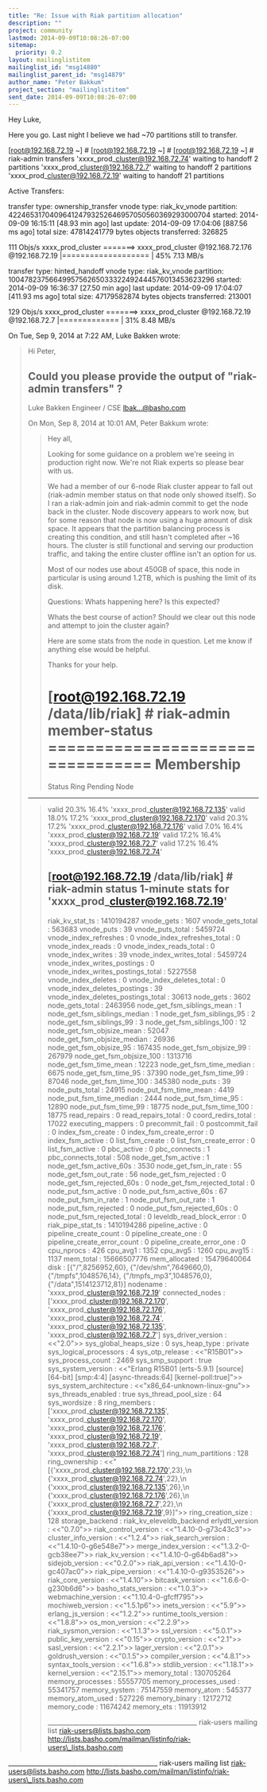```yaml
---
title: "Re: Issue with Riak partition allocation"
description: ""
project: community
lastmod: 2014-09-09T10:08:26-07:00
sitemap:
  priority: 0.2
layout: mailinglistitem
mailinglist_id: "msg14880"
mailinglist_parent_id: "msg14879"
author_name: "Peter Bakkum"
project_section: "mailinglistitem"
sent_date: 2014-09-09T10:08:26-07:00
---
```



Hey Luke,

Here you go. Last night I believe we had ~70 partitions still to transfer.

[root@192.168.72.19 ~] #
[root@192.168.72.19 ~] #
[root@192.168.72.19 ~] # riak-admin transfers
'xxxx\_prod\_cluster@192.168.72.74' waiting to handoff 2 partitions
'xxxx\_prod\_cluster@192.168.72.7' waiting to handoff 2 partitions
'xxxx\_prod\_cluster@192.168.72.19' waiting to handoff 21 partitions

Active Transfers:

transfer type: ownership\_transfer
vnode type: riak\_kv\_vnode
partition: 422465317040964124793252646957050560369293000704
started: 2014-09-09 16:15:11 [48.93 min ago]
last update: 2014-09-09 17:04:06 [887.56 ms ago]
total size: 47814241779 bytes
objects transferred: 326825

 111 Objs/s
xxxx\_prod\_cluster =======> xxxx\_prod\_cluster
@192.168.72.176 @192.168.72.19
 |=================== | 45%
 7.13 MB/s

transfer type: hinted\_handoff
vnode type: riak\_kv\_vnode
partition: 1004782375664995756265033322492444576013453623296
started: 2014-09-09 16:36:37 [27.50 min ago]
last update: 2014-09-09 17:04:07 [411.93 ms ago]
total size: 47179582874 bytes
objects transferred: 213001

 129 Objs/s
xxxx\_prod\_cluster =======> xxxx\_prod\_cluster
@192.168.72.19 @192.168.72.7
 |============= | 31%
 8.48 MB/s



On Tue, Sep 9, 2014 at 7:22 AM, Luke Bakken  wrote:

> Hi Peter,
>
> Could you please provide the output of "riak-admin transfers" ?
> --
> Luke Bakken
> Engineer / CSE
> lbak...@basho.com
>
>
> On Mon, Sep 8, 2014 at 10:01 AM, Peter Bakkum  wrote:
> > Hey all,
> >
> > Looking for some guidance on a problem we're seeing in production right
> now.
> > We're not Riak experts so please bear with us.
> >
> > We had a member of our 6-node Riak cluster appear to fall out (riak-admin
> > member status on that node only showed itself). So I ran a riak-admin
> join
> > and riak-admin commit to get the node back in the cluster. Node discovery
> > appears to work now, but for some reason that node is now using a huge
> > amount of disk space. It appears that the partition balancing process is
> > creating this condition, and still hasn't completed after ~16 hours. The
> > cluster is still functional and serving our production traffic, and
> taking
> > the entire cluster offline isn't an option for us.
> >
> > Most of our nodes use about 450GB of space, this node in particular is
> using
> > around 1.2TB, which is pushing the limit of its disk.
> >
> > Questions:
> > Whats happening here? Is this expected?
> >
> > Whats the best course of action? Should we clear out this node and
> attempt
> > to join the cluster again?
> >
> > Here are some stats from the node in question. Let me know if anything
> else
> > would be helpful.
> >
> > Thanks for your help.
> >
> >
> > [root@192.168.72.19 /data/lib/riak] # riak-admin member-status
> > ================================= Membership
> > ==================================
> > Status Ring Pending Node
> >
> -------------------------------------------------------------------------------
> > valid 20.3% 16.4% 'xxxx\_prod\_cluster@192.168.72.135'
> > valid 18.0% 17.2% 'xxxx\_prod\_cluster@192.168.72.170'
> > valid 20.3% 17.2% 'xxxx\_prod\_cluster@192.168.72.176'
> > valid 7.0% 16.4% 'xxxx\_prod\_cluster@192.168.72.19'
> > valid 17.2% 16.4% 'xxxx\_prod\_cluster@192.168.72.7'
> > valid 17.2% 16.4% 'xxxx\_prod\_cluster@192.168.72.74'
> >
> >
> > [root@192.168.72.19 /data/lib/riak] # riak-admin status
> > 1-minute stats for 'xxxx\_prod\_cluster@192.168.72.19'
> > -------------------------------------------
> > riak\_kv\_stat\_ts : 1410194287
> > vnode\_gets : 1607
> > vnode\_gets\_total : 563683
> > vnode\_puts : 39
> > vnode\_puts\_total : 5459724
> > vnode\_index\_refreshes : 0
> > vnode\_index\_refreshes\_total : 0
> > vnode\_index\_reads : 0
> > vnode\_index\_reads\_total : 0
> > vnode\_index\_writes : 39
> > vnode\_index\_writes\_total : 5459724
> > vnode\_index\_writes\_postings : 0
> > vnode\_index\_writes\_postings\_total : 5227558
> > vnode\_index\_deletes : 0
> > vnode\_index\_deletes\_total : 0
> > vnode\_index\_deletes\_postings : 39
> > vnode\_index\_deletes\_postings\_total : 30613
> > node\_gets : 3602
> > node\_gets\_total : 2463956
> > node\_get\_fsm\_siblings\_mean : 1
> > node\_get\_fsm\_siblings\_median : 1
> > node\_get\_fsm\_siblings\_95 : 2
> > node\_get\_fsm\_siblings\_99 : 3
> > node\_get\_fsm\_siblings\_100 : 12
> > node\_get\_fsm\_objsize\_mean : 52047
> > node\_get\_fsm\_objsize\_median : 26936
> > node\_get\_fsm\_objsize\_95 : 167435
> > node\_get\_fsm\_objsize\_99 : 267979
> > node\_get\_fsm\_objsize\_100 : 1313716
> > node\_get\_fsm\_time\_mean : 12223
> > node\_get\_fsm\_time\_median : 6675
> > node\_get\_fsm\_time\_95 : 37390
> > node\_get\_fsm\_time\_99 : 87046
> > node\_get\_fsm\_time\_100 : 345380
> > node\_puts : 39
> > node\_puts\_total : 24915
> > node\_put\_fsm\_time\_mean : 4419
> > node\_put\_fsm\_time\_median : 2444
> > node\_put\_fsm\_time\_95 : 12890
> > node\_put\_fsm\_time\_99 : 18775
> > node\_put\_fsm\_time\_100 : 18775
> > read\_repairs : 0
> > read\_repairs\_total : 0
> > coord\_redirs\_total : 17022
> > executing\_mappers : 0
> > precommit\_fail : 0
> > postcommit\_fail : 0
> > index\_fsm\_create : 0
> > index\_fsm\_create\_error : 0
> > index\_fsm\_active : 0
> > list\_fsm\_create : 0
> > list\_fsm\_create\_error : 0
> > list\_fsm\_active : 0
> > pbc\_active : 0
> > pbc\_connects : 1
> > pbc\_connects\_total : 508
> > node\_get\_fsm\_active : 1
> > node\_get\_fsm\_active\_60s : 3530
> > node\_get\_fsm\_in\_rate : 55
> > node\_get\_fsm\_out\_rate : 56
> > node\_get\_fsm\_rejected : 0
> > node\_get\_fsm\_rejected\_60s : 0
> > node\_get\_fsm\_rejected\_total : 0
> > node\_put\_fsm\_active : 0
> > node\_put\_fsm\_active\_60s : 67
> > node\_put\_fsm\_in\_rate : 1
> > node\_put\_fsm\_out\_rate : 1
> > node\_put\_fsm\_rejected : 0
> > node\_put\_fsm\_rejected\_60s : 0
> > node\_put\_fsm\_rejected\_total : 0
> > leveldb\_read\_block\_error : 0
> > riak\_pipe\_stat\_ts : 1410194286
> > pipeline\_active : 0
> > pipeline\_create\_count : 0
> > pipeline\_create\_one : 0
> > pipeline\_create\_error\_count : 0
> > pipeline\_create\_error\_one : 0
> > cpu\_nprocs : 426
> > cpu\_avg1 : 1352
> > cpu\_avg5 : 1260
> > cpu\_avg15 : 1137
> > mem\_total : 15666507776
> > mem\_allocated : 15479640064
> > disk : [{"/",8256952,60},
> > {"/dev/shm",7649660,0},
> > {"/tmpfs",1048576,14},
> > {"/tmpfs\_mp3",1048576,0},
> > {"/data",1514123712,81}]
> > nodename : 'xxxx\_prod\_cluster@192.168.72.19'
> > connected\_nodes : ['xxxx\_prod\_cluster@192.168.72.170',
> > 'xxxx\_prod\_cluster@192.168.72.176',
> > 'xxxx\_prod\_cluster@192.168.72.74',
> > 'xxxx\_prod\_cluster@192.168.72.135',
> > 'xxxx\_prod\_cluster@192.168.72.7']
> > sys\_driver\_version : <<"2.0">>
> > sys\_global\_heaps\_size : 0
> > sys\_heap\_type : private
> > sys\_logical\_processors : 4
> > sys\_otp\_release : <<"R15B01">>
> > sys\_process\_count : 2469
> > sys\_smp\_support : true
> > sys\_system\_version : <<"Erlang R15B01 (erts-5.9.1) [source] [64-bit]
> > [smp:4:4] [async-threads:64] [kernel-poll:true]">>
> > sys\_system\_architecture : <<"x86\_64-unknown-linux-gnu">>
> > sys\_threads\_enabled : true
> > sys\_thread\_pool\_size : 64
> > sys\_wordsize : 8
> > ring\_members : ['xxxx\_prod\_cluster@192.168.72.135',
> > 'xxxx\_prod\_cluster@192.168.72.170',
> > 'xxxx\_prod\_cluster@192.168.72.176',
> > 'xxxx\_prod\_cluster@192.168.72.19',
> > 'xxxx\_prod\_cluster@192.168.72.7',
> > 'xxxx\_prod\_cluster@192.168.72.74']
> > ring\_num\_partitions : 128
> > ring\_ownership : <<"[{'xxxx\_prod\_cluster@192.168.72.170',23},\n
> > {'xxxx\_prod\_cluster@192.168.72.74',22},\n
> > {'xxxx\_prod\_cluster@192.168.72.135',26},\n
> > {'xxxx\_prod\_cluster@192.168.72.176',26},\n
> > {'xxxx\_prod\_cluster@192.168.72.7',22},\n
> > {'xxxx\_prod\_cluster@192.168.72.19',9}]">>
> > ring\_creation\_size : 128
> > storage\_backend : riak\_kv\_eleveldb\_backend
> > erlydtl\_version : <<"0.7.0">>
> > riak\_control\_version : <<"1.4.10-0-g73c43c3">>
> > cluster\_info\_version : <<"1.2.4">>
> > riak\_search\_version : <<"1.4.10-0-g6e548e7">>
> > merge\_index\_version : <<"1.3.2-0-gcb38ee7">>
> > riak\_kv\_version : <<"1.4.10-0-g64b6ad8">>
> > sidejob\_version : <<"0.2.0">>
> > riak\_api\_version : <<"1.4.10-0-gc407ac0">>
> > riak\_pipe\_version : <<"1.4.10-0-g9353526">>
> > riak\_core\_version : <<"1.4.10">>
> > bitcask\_version : <<"1.6.6-0-g230b6d6">>
> > basho\_stats\_version : <<"1.0.3">>
> > webmachine\_version : <<"1.10.4-0-gfcff795">>
> > mochiweb\_version : <<"1.5.1p6">>
> > inets\_version : <<"5.9">>
> > erlang\_js\_version : <<"1.2.2">>
> > runtime\_tools\_version : <<"1.8.8">>
> > os\_mon\_version : <<"2.2.9">>
> > riak\_sysmon\_version : <<"1.1.3">>
> > ssl\_version : <<"5.0.1">>
> > public\_key\_version : <<"0.15">>
> > crypto\_version : <<"2.1">>
> > sasl\_version : <<"2.2.1">>
> > lager\_version : <<"2.0.1">>
> > goldrush\_version : <<"0.1.5">>
> > compiler\_version : <<"4.8.1">>
> > syntax\_tools\_version : <<"1.6.8">>
> > stdlib\_version : <<"1.18.1">>
> > kernel\_version : <<"2.15.1">>
> > memory\_total : 130705264
> > memory\_processes : 55557705
> > memory\_processes\_used : 55341757
> > memory\_system : 75147559
> > memory\_atom : 545377
> > memory\_atom\_used : 527226
> > memory\_binary : 12172712
> > memory\_code : 11674242
> > memory\_ets : 11913912
> >
> >
> >
> > \_\_\_\_\_\_\_\_\_\_\_\_\_\_\_\_\_\_\_\_\_\_\_\_\_\_\_\_\_\_\_\_\_\_\_\_\_\_\_\_\_\_\_\_\_\_\_
> > riak-users mailing list
> > riak-users@lists.basho.com
> > http://lists.basho.com/mailman/listinfo/riak-users\_lists.basho.com
> >
>
\_\_\_\_\_\_\_\_\_\_\_\_\_\_\_\_\_\_\_\_\_\_\_\_\_\_\_\_\_\_\_\_\_\_\_\_\_\_\_\_\_\_\_\_\_\_\_
riak-users mailing list
riak-users@lists.basho.com
http://lists.basho.com/mailman/listinfo/riak-users\_lists.basho.com

